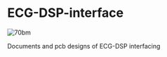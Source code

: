 # ECG-DSP-interface
![70bm](https://github.com/user-attachments/assets/1d0f1ae9-fe32-4196-9b99-4024aa6649f7)

Documents and pcb designs of ECG-DSP interfacing
